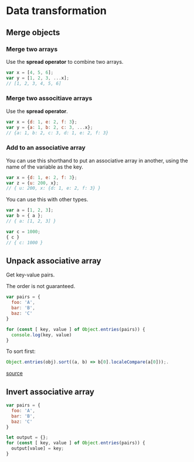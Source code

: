 # Data transformation


## Merge objects

### Merge two arrays

Use the **spread operator** to combine two arrays.

```javascript
var x = [4, 5, 6];
var y = [1, 2, 3, ...x];
// [1, 2, 3, 4, 5, 6]
```

### Merge two associtiave arrays

Use the **spread operator**.

```javascript
var x = {d: 1, e: 2, f: 3};
var y = {a: 1, b: 2, c: 3, ...x};
// {a: 1, b: 2, c: 3, d: 1, e: 2, f: 3}
```

### Add to an associative array

You can use this shorthand to put an associative array in another, using the name of the variable as the key.

```javascript
var x = {d: 1, e: 2, f: 3};
var z = {u: 200, x};
// { u: 200, x: {d: 1, e: 2, f: 3} }
```

You can use this with other types.

```javascript
var a = [1, 2, 3];
var b = { a };
// { a: [1, 2, 3] }

var c = 1000;
{ c }
// { c: 1000 }
```


## Unpack associative array

Get key-value pairs.

The order is not guaranteed.

```javascript
var pairs = {
  foo: 'A',
  bar: 'B',
  baz: 'C'
}

for (const [ key, value ] of Object.entries(pairs)) {
  console.log(key, value)
}
```

To sort first:

```javascript
Object.entries(obj).sort((a, b) => b[0].localeCompare(a[0]));.
```

[source](https://developer.mozilla.org/en-US/docs/Web/JavaScript/Reference/Global_Objects/Object/entries)


## Invert associative array

```javascript
var pairs = {
  foo: 'A',
  bar: 'B',
  baz: 'C'
}

let output = {};
for (const [ key, value ] of Object.entries(pairs)) {
  output[value] = key;
}
```
